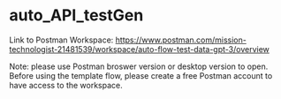 # auto_API_testGen


Link to Postman Workspace:
https://www.postman.com/mission-technologist-21481539/workspace/auto-flow-test-data-gpt-3/overview

Note: please use Postman broswer version or desktop version to open. Before using the template flow, please create a free Postman account to have access to the workspace.
